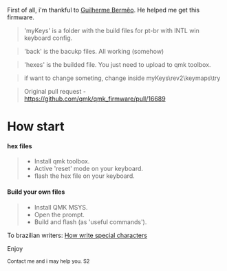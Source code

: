 First of all, i'm thankful to [Guilherme Bermêo](https://github.com/GMBermeo). He helped me get this firmware.

> 'myKeys' is a folder with the build files for pt-br with INTL win keyboard config.

> 'back' is the bacukp files. All working (somehow)

> 'hexes' is the builded file. You just need to upload to qmk toolbox.

> if want to change someting, change inside myKeys\rev2\keymaps\try

> Original pull request - <https://github.com/qmk/qmk_firmware/pull/16689>

# How start

 ####  hex files
>
> - Install qmk toolbox.
> - Active 'reset' mode on your keyboard. 
> - flash the hex file on your keyboard. 


 ####  Build your own files
>
> - Install QMK MSYS.
> - Open the prompt. 
> - Build and flash (as 'useful commands').


To brazilian writers:
[How write special characters](https://pt.wikihow.com/Digitar-Caracteres-Estrangeiros-em-Teclado-Americano#:~:text=Por%20exemplo%2C%20ao%20clicar%20na%20tecla%20%5B%E2%80%98%5D%2C)

Enjoy

<sup> Contact me and i may help you. S2 </sup>
